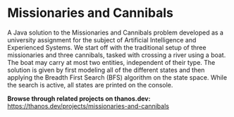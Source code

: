 # Missionaries and Cannibals  
A Java solution to the Missionaries and Cannibals problem developed as a university assignment for the subject of Artificial Intelligence and Experienced Systems. We start off with the traditional setup of three missionaries and three cannibals, tasked with crossing a river using a boat. The boat may carry at most two entities, independent of their type. The solution is given by first modeling all of the different states and then applying the Breadth First Search (BFS) algorithm on the state space. While the search is active, all states are printed on the console.

**Browse through related projects on thanos.dev:**  
https://thanos.dev/projects/missionaries-and-cannibals
